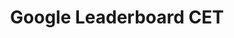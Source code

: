 ---
layout: projects
data_category: web-design
img_path: ../images/event-tracker-for-30-day-google-cloud-event-at-cet.png
title: Google Leaderboard CET
github_link: https://github.com/nandakishormpai2001/event-progress-tracker
website_link: https://gcpcet.herokuapp.com/
---